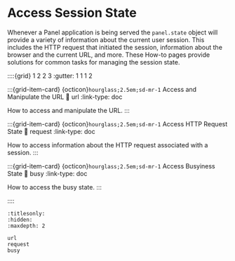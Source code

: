 # Access Session State

Whenever a Panel application is being served the `panel.state` object will provide a variety of information about the current user session. This includes the HTTP request that initiated the session, information about the browser and the current URL, and more. These How-to pages provide solutions for common tasks for managing the session state.

::::{grid} 1 2 2 3
:gutter: 1 1 1 2

:::{grid-item-card} {octicon}`hourglass;2.5em;sd-mr-1` Access and Manipulate the URL
:link: url
:link-type: doc

How to access and manipulate the URL.
:::

:::{grid-item-card} {octicon}`hourglass;2.5em;sd-mr-1` Access HTTP Request State
:link: request
:link-type: doc

How to access information about the HTTP request associated with a session.
:::

:::{grid-item-card} {octicon}`hourglass;2.5em;sd-mr-1` Access Busyiness State
:link: busy
:link-type: doc

How to access the busy state.
:::

::::

```{toctree}
:titlesonly:
:hidden:
:maxdepth: 2

url
request
busy
```
